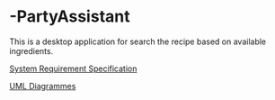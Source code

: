 # -PartyAssistant

This is a desktop application for search the recipe based on available ingredients.

[System Requirement Specification](https://github.com/Dastyronthuyest/PartyAssistant/blob/master/Documentation/SRS.md)


[UML Diagrammes](https://github.com/Dastyronthuyest/PartyAssistant/blob/master/Documentation/README.md)
